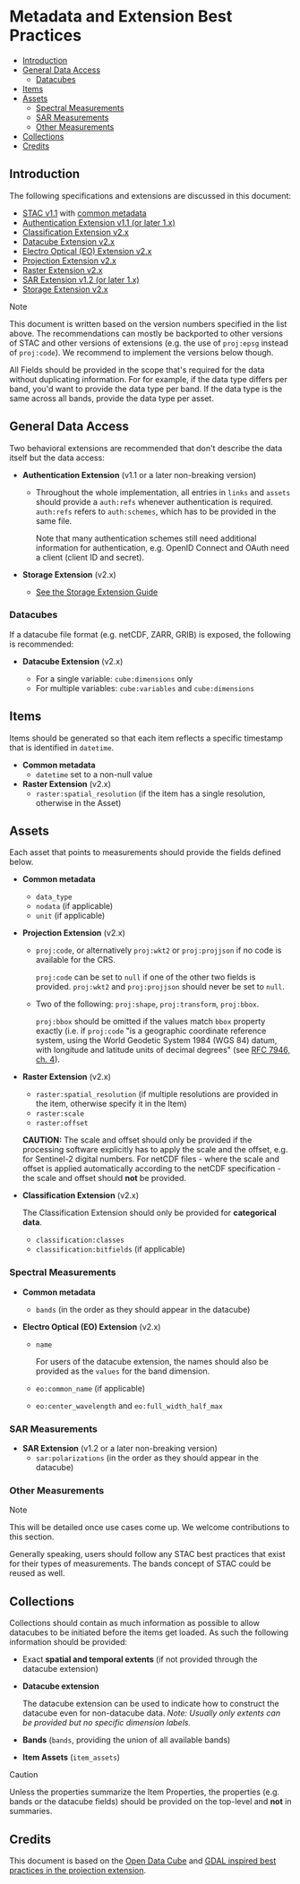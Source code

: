 # Metadata and Extension Best Practices <!-- omit in toc -->

- [Introduction](#introduction)
- [General Data Access](#general-data-access)
  - [Datacubes](#datacubes)
- [Items](#items)
- [Assets](#assets)
  - [Spectral Measurements](#spectral-measurements)
  - [SAR Measurements](#sar-measurements)
  - [Other Measurements](#other-measurements)
- [Collections](#collections)
- [Credits](#credits)

## Introduction

The following specifications and extensions are discussed in this document:

- [STAC v1.1](https://github.com/radiantearth/stac-spec/tree/v1.1.0) with [common metadata](https://github.com/radiantearth/stac-spec/blob/v1.1.0/commons/common-metadata.md)
- [Authentication Extension v1.1 (or later 1.x)](https://github.com/stac-extensions/authentication)
- [Classification Extension v2.x](https://github.com/stac-extensions/classification)
- [Datacube Extension v2.x](https://github.com/stac-extensions/datacube)
- [Electro Optical (EO) Extension v2.x](https://github.com/stac-extensions/eo)
- [Projection Extension v2.x](https://github.com/stac-extensions/projection)
- [Raster Extension v2.x](https://github.com/stac-extensions/raster)
- [SAR Extension v1.2 (or later 1.x)](https://github.com/stac-extensions/sar)
- [Storage Extension v2.x](https://github.com/stac-extensions/storage)

> [!NOTE]  
> This document is written based on the version numbers specified in the list above.
> The recommendations can mostly be backported to other versions of STAC and other versions of extensions (e.g. the use of `proj:epsg` instead of `proj:code`).
> We recommend to implement the versions below though.

All Fields should be provided in the scope that's required for the data without duplicating information.
For for example, if the data type differs per band, you'd want to provide the data type per band.
If the data type is the same across all bands, provide the data type per asset.

## General Data Access

Two behavioral extensions are recommended that don't describe the data itself but the data access:

- **Authentication Extension** (v1.1 or a later non-breaking version)

  - Throughout the whole implementation, all entries in `links` and `assets` should provide a `auth:refs` whenever authentication is required.
    `auth:refs` refers to `auth:schemes`, which has to be provided in the same file.

    Note that many authentication schemes still need additional information for authentication, e.g. OpenID Connect and OAuth need a client (client ID and secret).

- **Storage Extension** (v2.x)

  - [See the Storage Extension Guide](best-practices-storage-extension.md)

### Datacubes

If a datacube file format (e.g. netCDF, ZARR, GRIB) is exposed, the following is recommended:

- **Datacube Extension** (v2.x)

  - For a single variable: `cube:dimensions` only
  - For multiple variables: `cube:variables` and `cube:dimensions`

## Items

Items should be generated so that each item reflects a specific timestamp that is identified in `datetime`.

- **Common metadata**
  - `datetime` set to a non-null value
- **Raster Extension** (v2.x)
  - `raster:spatial_resolution` (if the item has a single resolution, otherwise in the Asset)

## Assets

Each asset that points to measurements should provide the fields defined below.

- **Common metadata**

  - `data_type`
  - `nodata` (if applicable)
  - `unit` (if applicable)

- **Projection Extension** (v2.x)

  - `proj:code`, or alternatively `proj:wkt2` or `proj:projjson` if no code is available for the CRS.

    `proj:code` can be set to `null` if one of the other two fields is provided.
    `proj:wkt2` and `proj:projjson` should never be set to `null`.

  - Two of the following: `proj:shape`, `proj:transform`, `proj:bbox`.

    `proj:bbox` should be omitted if the values match `bbox` property exactly (i.e. if `proj:code` "is a geographic coordinate reference system, using the World Geodetic System 1984 (WGS 84) datum, with longitude and latitude units of decimal degrees" (see [RFC 7946, ch. 4](https://datatracker.ietf.org/doc/html/rfc7946#section-4)).

- **Raster Extension** (v2.x)

  - `raster:spatial_resolution` (if multiple resolutions are provided in the item, otherwise specify it in the Item)
  - `raster:scale`
  - `raster:offset`

  **CAUTION:** The scale and offset should only be provided if the processing software explicitly has to apply the scale and the offset, e.g. for Sentinel-2 digital numbers.
  For netCDF files - where the scale and offset is applied automatically according to the netCDF specification - the scale and offset should **not** be provided.

- **Classification Extension** (v2.x)

  The Classification Extension should only be provided for **categorical data**.

  - `classification:classes`
  - `classification:bitfields` (if applicable)

### Spectral Measurements

- **Common metadata**

  - `bands` (in the order as they should appear in the datacube)

- **Electro Optical (EO) Extension** (v2.x)

  - `name`

    For users of the datacube extension, the names should also be provided as the `values` for the band dimension.

  - `eo:common_name` (if applicable)
  - `eo:center_wavelength` and `eo:full_width_half_max`

### SAR Measurements

- **SAR Extension** (v1.2 or a later non-breaking version)
  - `sar:polarizations` (in the order as they should appear in the datacube)

### Other Measurements

> [!NOTE]
> This will be detailed once use cases come up. We welcome contributions to this section.
>
> Generally speaking, users should follow any STAC best practices that exist for their types of measurements.
> The bands concept of STAC could be reused as well.

## Collections

Collections should contain as much information as possible to allow datacubes to be initiated before the items get loaded. As such the following information should be provided:

- Exact **spatial and temporal extents** (if not provided through the datacube extension)
- **Datacube extension**

  The datacube extension can be used to indicate how to construct the datacube even for non-datacube data.
  _Note: Usually only extents can be provided but no specific dimension labels._

- **Bands** (`bands`, providing the union of all available bands)
- **Item Assets** (`item_assets`)

> [!CAUTION]
> Unless the properties summarize the Item Properties, the properties (e.g. bands or the datacube fields) should be provided on the top-level and **not** in summaries.

## Credits

This document is based on the [Open Data Cube](https://odc-stac.readthedocs.io/en/latest/stac-best-practice.html) and [GDAL inspired best practices in the projection extension](https://github.com/stac-extensions/projection?tab=readme-ov-file#best-practices).
